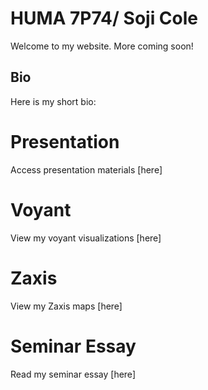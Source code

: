 # HUMA 7P74/ Soji Cole

Welcome to my website. More coming soon!

## Bio

Here is my short bio:

# Presentation

Access presentation materials [here]

# Voyant

View my voyant visualizations [here]

# Zaxis

View my Zaxis maps [here]

# Seminar Essay

Read my seminar essay [here]
